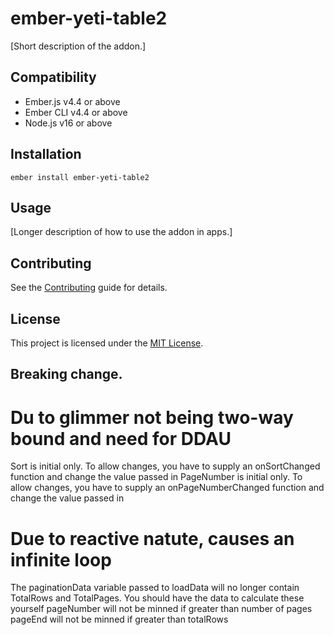 # ember-yeti-table2

[Short description of the addon.]


## Compatibility

* Ember.js v4.4 or above
* Ember CLI v4.4 or above
* Node.js v16 or above


## Installation

```
ember install ember-yeti-table2
```


## Usage

[Longer description of how to use the addon in apps.]


## Contributing

See the [Contributing](CONTRIBUTING.md) guide for details.


## License

This project is licensed under the [MIT License](LICENSE.md).



## Breaking change.

# Du to glimmer not being two-way bound and need for DDAU
Sort is initial only. To allow changes, you have to supply an onSortChanged function and change the value passed in
PageNumber is initial only. To allow changes, you have to supply an onPageNumberChanged function and change the value passed in 

# Due to reactive natute, causes an infinite loop
The paginationData variable passed to loadData will no longer contain TotalRows and TotalPages. 
    You should have the data to calculate these yourself
    pageNumber will not be minned if greater than number of pages
    pageEnd will not be minned if greater than totalRows
